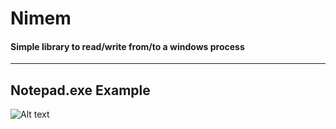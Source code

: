 # Nimem
#### Simple library to read/write from/to a windows process

----
## Notepad.exe Example
![Alt text](https://s7.gifyu.com/images/tkwnvblAXx.gif)
